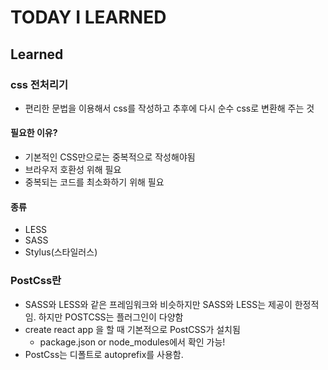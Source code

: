 # TODAY I LEARNED

## Learned

### css 전처리기

- 편리한 문법을 이용해서 css를 작성하고 추후에 다시 순수 css로 변환해 주는 것

#### 필요한 이유?

- 기본적인 CSS만으로는 중복적으로 작성해야됨
- 브라우저 호환성 위해 필요
- 중복되는 코드를 최소화하기 위해 필요

#### 종류

- LESS
- SASS
- Stylus(스타일러스)

### PostCss란

- SASS와 LESS와 같은 프레임워크와 비슷하지만 SASS와 LESS는 제공이 한정적임.
하지만 POSTCSS는 플러그인이 다양함
- create react app 을 할 때 기본적으로 PostCSS가 설치됨
    - package.json or node_modules에서 확인 가능!
- PostCss는 디폴트로 autoprefix를 사용함.

